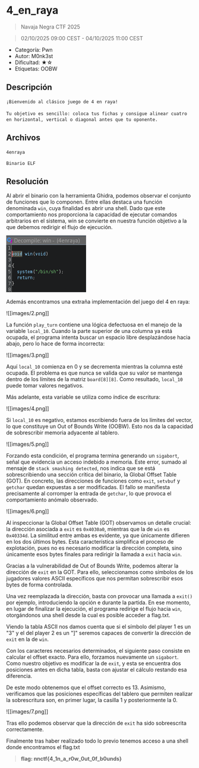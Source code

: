 # 4_en_raya 

> Navaja Negra CTF 2025

> 02/10/2025 09:00 CEST - 04/10/2025 11:00 CEST

* Categoría: Pwn
* Autor: M0nk3st 
* Dificultad: ★☆
* Etiquetas: OOBW

## Descripción

    ¡Bienvenido al clásico juego de 4 en raya!

    Tu objetivo es sencillo: coloca tus fichas y consigue alinear cuatro en horizontal, vertical o diagonal antes que tu oponente.

## Archivos

    4enraya

```
Binario ELF
```

## Resolución

Al abrir el binario con la herramienta Ghidra, podemos observar el conjunto de funciones que lo componen. Entre ellas destaca una función denominada `win`, cuya finalidad es abrir una shell. Dado que este comportamiento nos proporciona la capacidad de ejecutar comandos arbitrarios en el sistema, win se convierte en nuestra función objetivo a la que debemos redirigir el flujo de ejecución.

![](images/1.png)

Además encontramos una extraña implementación del juego del 4 en raya:

![[images/2.png]]

La función `play_turn` contiene una lógica defectuosa en el manejo de la variable `local_10`. Cuando la parte superior de una columna ya está ocupada, el programa intenta buscar un espacio libre desplazándose hacia abajo, pero lo hace de forma incorrecta:

![[images/3.png]]

Aquí `local_10` comienza en 0 y se decrementa mientras la columna esté ocupada. El problema es que nunca se valida que su valor se mantenga dentro de los límites de la matriz `board[8][8]`. Como resultado, `local_10` puede tomar valores negativos.

Más adelante, esta variable se utiliza como índice de escritura:

![[images/4.png]]

Si `local_10` es negativo, estamos escribiendo fuera de los límites del vector, lo que constituye un Out of Bounds Write (OOBW). Esto nos da la capacidad de sobrescribir memoria adyacente al tablero. 

![[images/5.png]]

Forzando esta condición, el programa termina generando un `sigabort`, señal que evidencia un acceso indebido a memoria. Este error, sumado al mensaje de `stack smashing detected`, nos indica que se está sobrescribiendo una sección crítica del binario, la Global Offset Table (GOT). En concreto, las direcciones de funciones como `exit`, `setvbuf` y `getchar` quedan expuestas a ser modificadas. El fallo se manifiesta precisamente al corromper la entrada de `getchar`, lo que provoca el comportamiento anómalo observado.

![[images/6.png]]

Al inspeccionar la Global Offset Table (GOT) observamos un detalle crucial: la dirección asociada a `exit` es `0x4030a0`, mientras que la de `win` es `0x40334d`. La similitud entre ambas es evidente, ya que únicamente difieren en los dos últimos bytes. Esta característica simplifica el proceso de explotación, pues no es necesario modificar la dirección completa, sino únicamente esos bytes finales para redirigir la llamada a `exit` hacia `win`.

Gracias a la vulnerabilidad de Out of Bounds Write, podemos alterar la dirección de `exit` en la GOT. 
Para ello, seleccionamos como símbolos de los jugadores valores ASCII específicos que nos permitan sobrescribir esos bytes de forma controlada.

Una vez reemplazada la dirección, basta con provocar una llamada a `exit()` por ejemplo, introduciendo la opción e durante la partida. En ese momento, en lugar de finalizar la ejecución, el programa redirige el flujo hacia `win`, otorgándonos una shell desde la cual es posible acceder a flag.txt.

Viendo la tabla ASCII nos damos cuenta que si el símbolo del player 1 es un "3" y el del player 2 es un "]" seremos capaces de convertir la dirección de `exit` en la de `win`.

Con los caracteres necesarios determinados, el siguiente paso consiste en calcular el offset exacto. Para ello, forzamos nuevamente un `sigabort`. Como nuestro objetivo es modificar la de `exit`, y esta se encuentra dos posiciones antes en dicha tabla, basta con ajustar el cálculo restando esa diferencia.

De este modo obtenemos que el offset correcto es 13. Asimismo, verificamos que las posiciones específicas del tablero que permiten realizar la sobrescritura son, en primer lugar, la casilla 1 y posteriormente la 0.

![[images/7.png]]

Tras ello podemos observar que la dirección de `exit` ha sido sobreescrita correctamente.

Finalmente tras haber realizado todo lo previo tenemos acceso a una shell donde encontramos el flag.txt

> **flag: nnctf{4_1n_a_r0w_0ut_0f_b0unds}**
